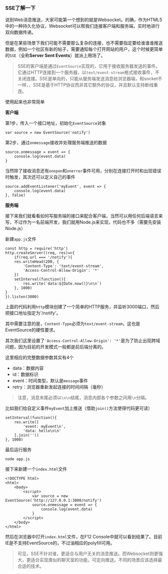 ### SSE了解一下

说到Web消息推送，大家可能第一个想到的就是Websocket。的确，作为HTML5中的一种持久化协议，Websocket可以帮我们连接客户端和服务端，实时地进行双向数据传递。

但是在某些场景下我们可能不需要那么复杂的连接，也不需要指定要给谁谁谁推送数据，例如一个社区有新的帖子，需要通知每个打开网站的用户，这个时候更简单的`SSE`（全称**Server Sent Events**）就派上用场了。

>SSE的客户端是通过`EventSource`实现的，它用于接收服务器发送的事件。它通过HTTP连接到一个服务器，以`text/event-stream`格式接收事件，不关闭连接。SSE是单向的，只能从服务端发送消息给浏览器端，和socket不一样，，SSE是基于HTTP协议而非其它额外的协议，并且默认支持断线重连。

使用起来也非常简单

**客户端**

第1步，传入一个接口地址，初始化`EventSource`对象

```
var source = new EventSource('notify')
```

第2步，通过`onmessage`接收并处理服务端推送的数据

```
source.onmessage = event => {
	console.log(event.data)
}
```

当然除了接收消息还有`onopen`和`onerror`事件可用，分别在连接打开时和出现错误时触发，其次还可以定义自己的事件

```
source.addEventListener('myEvent', event => {
	console.log(event.data)
}, false)
```

**服务端**

接下来我们就看看如何写服务端的接口来配合客户端，当然可以用任何后端语言来写，不过作为一名前端开发，我们就用Node.js来实现，代码也不多（需要先安装Node.js）

新建`app.js`文件

```
const http = require('http')
http.createServer((req, res)=>{
	if(req.url === '/notify'){
	res.writeHead(200, {
		'Content-Type': 'text/event-stream',
		'Access-Control-Allow-Origin': '*'
	})
	setInterval(function(){
		res.write(`data:${Date.now()}\n\n`)
	}, 1000)
}
}).listen(3000)
```

上面的代码利用`http`模块创建了一个简单的HTTP服务，并监听3000端口，然后把接口地址指定为'/notify'。

其中需要注意的是，`Content-Type`必须为`text/event-stream`，这也是EventSource的硬性要求。

其次我们这里设置了`'Access-Control-Allow-Origin': '*'`是为了防止出现跨域问题，因为目前的开发模式一般都是前后端分离的。

这里相应的完整数据参数其实有4个

* data：数据内容
* id：数据标识
* event：时间类型，默认是`message`事件
* retry：浏览器重新发起连接的时间间隔（毫秒）

>注意，消息末尾必须以`\n\n`结尾，消息内部各个参数之间用`\n`分隔。

比如我们给自定义事件`myEvent`加上推送（借助`join()`方法使得代码更可读）

```
setInterval(function(){
	res.write([
		'event: myEvent\n',
		'data: hello\n\n'
	].join(''))
}, 1000)
```

最后运行服务

```
node app.js
```

接下来新建一个`index.html`文件

```
<!DOCTYPE html>
<html>
	<body>
		<script>
			var source = new EventSource('http://127.0.0.1:3000/notify')
			source.onmessage = event => {
				console.log(event.data)
			}
		</script>
	</body>
</html>
```

然后在浏览器中打开`index.html`文件，在F12 Console中就可以看到结果了。目前IE是不支持EventSource的，不过油相应的polyfill可用。

>可见，SSE不针对谁，更适合与用户无关的消息推送。而Websocket则更强大，更适合实现类似的聊天室的功能，可定向推送。不同的场景应该选择最合适的技术。
